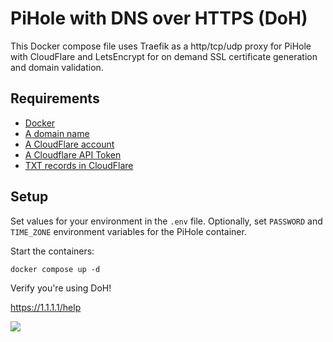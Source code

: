 # PiHole with DNS over HTTPS (DoH)

This Docker compose file uses Traefik as a http/tcp/udp proxy for PiHole with CloudFlare and LetsEncrypt for on demand SSL certificate generation and domain validation.

## Requirements

* [Docker](https://www.docker.com/)
* [A domain name](https://cloudflare.com/)
* [A CloudFlare account](https://cloudflare.com/)
* [A Cloudflare API Token](https://go-acme.github.io/lego/dns/cloudflare/#api-tokens)
* [TXT records in CloudFlare](https://www.cloudflare.com/learning/dns/dns-records/dns-txt-record/)

## Setup

Set values for your environment in the `.env` file. Optionally, set `PASSWORD` and `TIME_ZONE` environment variables for the PiHole container.

Start the containers:

```shell
docker compose up -d
```

Verify you're using DoH!

https://1.1.1.1/help

![](https://i.imgur.com/RhrpaoH.png)
